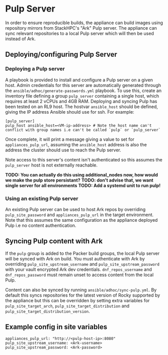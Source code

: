 # Pulp Server

In order to ensure reproducible builds, the appliance can build images using repository mirrors from StackHPC's "Ark" Pulp server. The appliance can sync relevant repositories to a local Pulp server which will then be used instead of Ark.

## Deploying/configuring Pulp Server

### Deploying a Pulp server
A playbook is provided to install and configure a Pulp server on a given host. Admin credentials for this server are automatically generated through the `ansible/adhoc/generate-passwords.yml` playbook. To use this, create an inventory file defining a group `pulp_server` containing a single host, which requires at least 2 vCPUs and 4GB RAM. Deploying and syncing Pulp has been tested on an RL9 host. The hostvar `ansible_host` should be defined, giving the IP address Ansible should use for ssh. For example:

```
[pulp_server]
pulp_host ansible_host=<VM-ip-address> # Note the host name can't conflict with group names i.e can't be called `pulp` or `pulp_server`
```

Once complete, it will print a message giving a value to set for `appliances_pulp_url`, assuming the `ansible_host` address is also the address the cluster
should use to reach the Pulp server.

Note access to this server's content isn't authenticated so this assumes the `pulp_server` host is not externally reachable.

**TODO: You can actually do this using additional_nodes now, how would we make the pulp store persistant?**
**TODO: don't advise that, we want single server for all environments**
**TODO: Add a systemd unit to run pulp!**

### Using an existing Pulp server
An existing Pulp server can be used to host Ark repos by overriding `pulp_site_password` and `appliances_pulp_url` in the target environment. Note that this assumes the same configuration as the appliance deployed Pulp i.e no content authentication.

## Syncing Pulp content with Ark

If the `pulp` group is added to the Packer build groups, the local Pulp server will be synced with Ark on build. You must authenticate with Ark by overriding `pulp_site_upstream_username` and `pulp_site_upstream_password` with your vault encrypted Ark dev credentials. `dnf_repos_username` and `dnf_repos_password` must remain unset to access content from the local Pulp.

Content can also be synced by running `ansible/adhoc/sync-pulp.yml`. By default this syncs repositories for the latest version of Rocky supported by the appliance but this can be overridden by setting extra variables for `pulp_site_target_arch`, `pulp_site_target_distribution` and `pulp_site_target_distribution_version`.

## Example config in site variables

```
appliances_pulp_url: "http://<pulp-host-ip>:8080"
pulp_site_upstream_username: <Ark-username>
pulp_site_upstream_password: <Ark-password>
```
